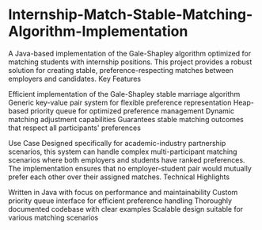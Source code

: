# Internship-Match-Stable-Matching-Algorithm-Implementation
A Java-based implementation of the Gale-Shapley algorithm optimized for matching students with internship positions.
This project provides a robust solution for creating stable, preference-respecting matches between employers and candidates.
Key Features

Efficient implementation of the Gale-Shapley stable marriage algorithm
Generic key-value pair system for flexible preference representation
Heap-based priority queue for optimized preference management
Dynamic matching adjustment capabilities
Guarantees stable matching outcomes that respect all participants' preferences

Use Case
Designed specifically for academic-industry partnership scenarios, this system can handle complex multi-participant matching scenarios where both employers and students have ranked preferences. The implementation ensures that no employer-student pair would mutually prefer each other over their assigned matches.
Technical Highlights

Written in Java with focus on performance and maintainability
Custom priority queue interface for efficient preference handling
Thoroughly documented codebase with clear examples
Scalable design suitable for various matching scenarios
